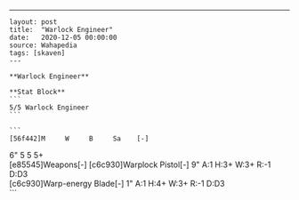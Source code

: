 ---
    layout: post
    title:  "Warlock Engineer"
    date:   2020-12-05 00:00:00
    source: Wahapedia
    tags: [skaven]
    ---
    
    **Warlock Engineer**
    
    **Stat Block**
    ```
    5/5 Warlock Engineer
    ```
    
    ```
    [56f442]M     W     B     Sa    [-]
6"    5     5     5+    
[e85545]Weapons[-]
[c6c930]Warplock Pistol[-]
9"     A:1    H:3+   W:3+   R:-1   D:D3  
[c6c930]Warp-energy Blade[-]
1"     A:1    H:4+   W:3+   R:-1   D:D3  
    ```
    
    
    